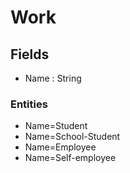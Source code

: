 # Work

## Fields

- Name : String

### Entities

- Name=Student
- Name=School-Student
- Name=Employee
- Name=Self-employee
